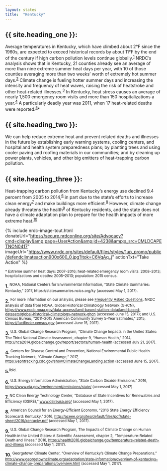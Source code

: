 ```yaml
---
layout: states
title:  "Kentucky"
---
```

## {{ site.heading_one }}:
Average temperatures in Kentucky, which have climbed about 2°F since the 1960s, are expected to exceed historical records by about 11°F by the end of the century if high carbon pollution levels continue globally.<sup>[1](#f1)</sup> NRDC’s analysis shows that in Kentucky, 21 counties already see an average of more than nine extreme summer heat days per year, with 10 of those counties averaging more than two weeks’ worth of extremely hot summer days.<sup>[2](#f2)</sup> Climate change is fueling hotter summer days and increasing the intensity and frequency of heat waves, raising the risk of heatstroke and other heat-related illnesses.<sup>[3](#f3)</sup> In Kentucky, heat stress causes an average of nearly 1,500 emergency room visits and more than 150 hospitalizations a year.<sup>[4](#f4)</sup> A particularly deadly year was 2011, when 17 heat-related deaths were reported.<sup>[5](#f5)</sup>*

## {{ site.heading_two }}:
We can help reduce extreme heat and prevent related deaths and illnesses in the future by establishing early warning systems, cooling centers, and hospital and health system preparedness plans; by planting trees and using cooler paving and roofing materials in our communities; and by cleaning up power plants, vehicles, and other big emitters of heat-trapping carbon pollution.

## {{ site.heading_three }}:
Heat-trapping carbon pollution from Kentucky’s energy use declined 9.4 percent from 2005 to 2014,<sup>[6](#f6)</sup> in part due to the state’s efforts to increase clean energy<sup>[7](#f7)</sup> and make buildings more efficient.<sup>[8](#f8)</sup> However, climate change already threatens the health<sup>[9](#f9)</sup> of Kentucky residents, and the state does not have a climate adaptation plan to prepare for the health impacts of more extreme heat.<sup>[10](#f10)</sup>


{% include nrdc-image-tout.html donateUrl="https://secure.nrdconline.org/site/Advocacy?cmd=display&amp;page=UserAction&amp;id=4238&amp;s_src=CMLDCAPETNON0417"
imageUrl="https://www.nrdc.org/sites/default/files/styles/1up_promo/public/defendclimateaction900x600_0.jpg?itok=C6VqAq_j"
actionTxt="Take Action"
 %}


<sup>* Extreme summer heat days: 2007–2016; heat-related emergency room visits: 2008–2013; hospitalizations and deaths: 2005–2013; population: 2015 census.</sup>

<footer>
<b id="f1">1.</b><sup>	NOAA, National Centers for Environmental Information, “State Climate Summaries: Kentucky,” 2017, https://statesummaries.ncics.org/ky (accessed May 1, 2017). 
</sup>

<b id="f2">2.</b><sup>	For more information on our analysis, please see <a href="https://www.nrdc.org/resources/climate-change-and-health-extreme-heat-faqs">Frequently Asked Questions</a>. NRDC analysis of data from NOAA, Global Historical Climatology Network (GHCN), https://www.ncdc.noaa.gov/data-access/land-based-station-data/land-based-datasets/global-historical-climatology-network-ghcn (accessed June 15, 2017); and U.S. Census Bureau, “2011–2015 American Community Survey 5-Year Estimates,” 2015, https://factfinder.census.gov (accessed June 15, 2017). 
</sup>

<b id="f3">3.</b><sup>	U.S. Global Change Research Program, “Climate Change Impacts in the United States: The Third National Climate Assessment, chapter 9, “Human Health,” 2014, http://nca2014.globalchange.gov/report/sectors/human-health (accessed July 21, 2017). </sup>

<b id="f4">4.</b><sup>	Centers for Disease Control and Prevention, National Environmental Public Health Tracking Network, “Climate Change,” 2017, https://ephtracking.cdc.gov/showClimateChangeLanding.action (accessed June 15, 2017).</sup>

<b id="f5">5.</b><sup>Ibid.</sup>

<b id="f6">6.</b><sup>	U.S. Energy Information Administration, “State Carbon Dioxide Emissions,” 2016, https://www.eia.gov/environment/emissions/state/ (accessed May 1, 2017). </sup>

<b id="f7">7.</b><sup>	NC Clean Energy Technology Center, “Database of State Incentives for Renewables and Efficiency (DSIRE),” www.dsireusa.org/ (accessed May 1, 2017). 
</sup>

<b id="f8">8.</b><sup>	American Council for an Energy-Efficient Economy, “2016 State Energy Efficiency Scorecard: Kentucky,” 2016, http://aceee.org/sites/default/files/pdf/state-sheet/2016/kentucky.pdf (accessed May 1, 2017). 
</sup>

<b id="f9">9.</b><sup>	U.S. Global Change Research Program, The Impacts of Climate Change on Human Health in the United States: A Scientific Assessment, chapter 2, “Temperature-Related Death and Illness,” 2016, https://health2016.globalchange.gov/temperature-related-death-and-illness (accessed May 1, 2017). 
</sup>

<b id="f10">10.</b><sup>	Georgetown Climate Center, “Overview of Kentucky’s Climate Change Preparations,” http://www.georgetownclimate.org/adaptation/state-information/overview-of-kentuckys-climate-change-preparations/overview.html (accessed May 1, 2017). 
</sup>

</footer>
